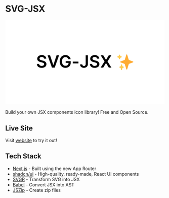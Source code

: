 # SVG-JSX

![hero](public/og.png)

Build your own JSX components icon library!
Free and Open Source.

## Live Site

Visit [website](https://svg-jsx.vercel.app) to try it out!

## Tech Stack

- [Next.js](https://nextjs.org/docs/getting-started/installation) - Built using the new App Router
- [shadcn/ui](https://ui.shadcn.com/docs/components/toast) - High-quality, ready-made, React UI components
- [SVGR](https://react-svgr.com/) - Transform SVG into JSX
- [Babel](https://babeljs.io/docs/babel-core) - Convert JSX into AST
- [JSZip](https://github.com/Stuk/jszip) - Create zip files
